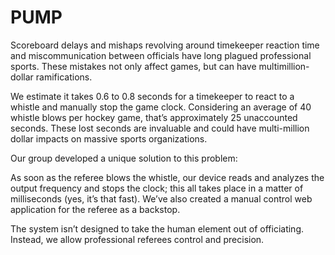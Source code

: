 # PUMP

Scoreboard delays and mishaps revolving around timekeeper reaction time and miscommunication between officials have long plagued professional sports. These mistakes not only affect games, but can have multimillion-dollar ramifications. 

We estimate it takes 0.6 to 0.8 seconds for a timekeeper to react to a whistle and manually stop the game clock. Considering an average of 40 whistle blows per hockey game, that’s approximately 25 unaccounted seconds. These lost seconds are invaluable and could have multi-million dollar impacts on massive sports organizations.

Our group developed a unique solution to this problem: 

As soon as the referee blows the whistle, our device reads and analyzes the output frequency and stops the clock; this all takes place in a matter of milliseconds (yes, it’s that fast). We’ve also created a manual control web application for the referee as a backstop.

The system isn’t designed to take the human element out of officiating. Instead, we allow professional referees control and precision.
